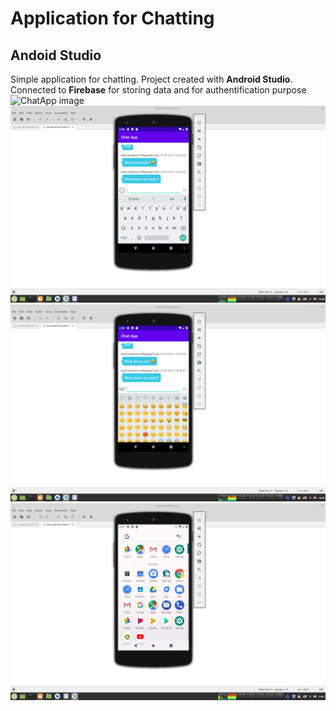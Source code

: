 # Application for Chatting
## Andoid Studio

Simple application for chatting. Project created with 
**Android Studio**. Connected to **Firebase** for storing data and for authentification purpose
![ChatApp image](https://github.com/khashimovSh/ChatApp/images/androidst1.png) 
![ChatApp image](https://github.com/khashimovSh/ChatApp/blob/master/images/androidst2.png)
![ChatApp image](https://github.com/khashimovSh/ChatApp/blob/master/images/androidst3.png)
![ChatApp image](https://github.com/khashimovSh/ChatApp/blob/master/images/androidst4.png)


